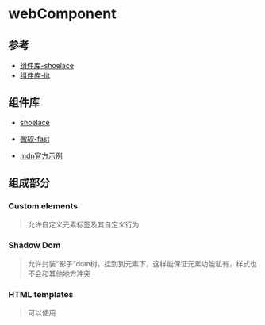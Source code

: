 # webComponent

## 参考

- [组件库-shoelace](https://shoelace.style/components/dropdown)
- [组件库-lit](https://lit.dev/docs/getting-started/)

## 组件库
- [shoelace](https://shoelace.style/getting-started/installation)

- [微软-fast](https://fast.design/docs/)
- [mdn官方示例](https://github.com/mdn/web-components-examples)

## 组成部分

### Custom elements

> 允许自定义元素标签及其自定义行为

### Shadow Dom

> 允许封装“影子”dom树，挂到到元素下，这样能保证元素功能私有，样式也不会和其他地方冲突

### HTML templates

> 可以使用<template />和<slot />编写不显示在页面中的标记模板，而且做到了可复用

### 外部覆盖内部样式

[::part](https://developer.mozilla.org/zh-CN/docs/Web/CSS/::part#)

```html
<template id="tabbed-custom-element">
  <style type="text/css">
    *,
    ::before,
    ::after {
      box-sizing: border-box;
      padding: 1rem;
    }
    :host {
      display: flex;
    }
  </style>
  <div part="tab active">Tab 1</div>
  <div part="tab">Tab 2</div>
  <div part="tab">Tab 3</div>
</template>

<tabbed-custom-element></tabbed-custom-element>
```

```css
tabbed-custom-element::part(tab) {
  color: #0c0dcc;
  border-bottom: transparent solid 2px;
}

tabbed-custom-element::part(tab):hover {
  background-color: #0c0d19;
  border-color: #0c0d33;
}
```

